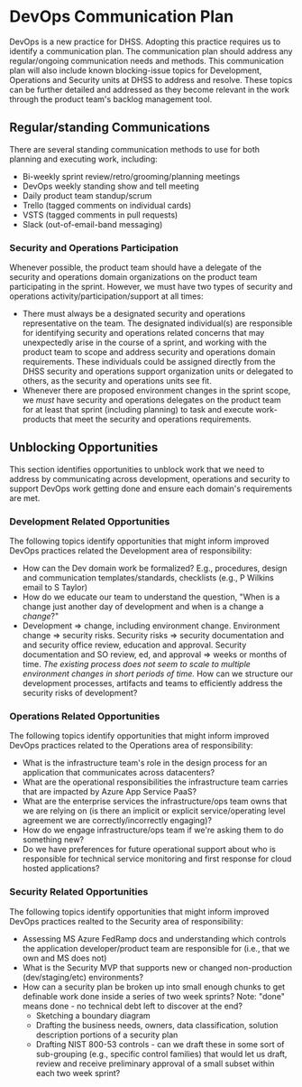 # DevOps Communication Plan
DevOps is a new practice for DHSS.  Adopting this practice requires us to identify a communication plan.  The communication plan should address any regular/ongoing communication needs and methods.  This communication plan will also include known blocking-issue topics for Development, Operations and Security units at DHSS to address and resolve.  These topics can be further detailed and addressed as they become relevant in the work through the product team's backlog management tool.

## Regular/standing Communications
There are several standing communication methods to use for both planning and executing work, including:
* Bi-weekly sprint review/retro/grooming/planning meetings
* DevOps weekly standing show and tell meeting
* Daily product team standup/scrum
* Trello (tagged comments on individual cards)
* VSTS (tagged comments in pull requests)
* Slack (out-of-email-band messaging)

### Security and Operations Participation
Whenever possible, the product team should have a delegate of the security and operations domain organizations on the product team participating in the sprint.  However, we must have two types of security and operations activity/participation/support at all times:
* There must always be a designated security and operations representative on the team.  The designated individual(s) are responsible for identifying security and operations related concerns that may unexpectedly arise in the course of a sprint, and working with the product team to scope and address security and operations domain requirements.  These individuals could be assigned directly from the DHSS security and operations support organization units or delegated to others, as the security and operations units see fit.
* Whenever there are proposed environment changes in the sprint scope, we _must_ have security and operations delegates on the product team for at least that sprint (including planning) to task and execute work-products that meet the security and operations requirements.

## Unblocking Opportunities
This section identifies opportunities to unblock work that we need to address by communicating across development, operations and security to support DevOps work getting done and ensure each domain's requirements are met.

### Development Related Opportunities
The following topics identify opportunities that might inform improved DevOps practices related the Development area of responsibility:
* How can the Dev domain work be formalized?  E.g., procedures, design and communication templates/standards, checklists (e.g., P Wilkins email to S Taylor)
* How do we educate our team to understand the question, "When is a change just another day of development and when is a change a _change_?"
* Development => change, including environment change.  Environment change => security risks.  Security risks => security documentation and and security office review, education and approval.  Security documentation and SO review, ed, and approval => weeks or months of time.  _The existing process does not seem to scale to multiple environment changes in short periods of time._  How can we structure our development processes, artifacts and teams to efficiently address the security risks of development?

### Operations Related Opportunities
The following topics identify opportunities that might inform improved DevOps practices related to the Operations area of responsibility:
* What is the infrastructure team's role in the design process for an application that communicates across datacenters?
* What are the operational responsibilities the infrastructure team carries that are impacted by Azure App Service PaaS?
* What are the enterprise services the infrastructure/ops team owns that we are relying on (is there an implicit or explicit service/operating level agreement we are correctly/incorrectly engaging)?
* How do we engage infrastructure/ops team if we're asking them to do something new?
* Do we have preferences for future operational support about who is responsible for technical service monitoring and first response for cloud hosted applications?

### Security Related Opportunities
The following topics identify opportunities that might inform improved DevOps practices realted to the Security area of responsibility:
* Assessing MS Azure FedRamp docs and understanding which controls the application developer/product team are responsible for (i.e., that we own and MS does not)
* What is the Security MVP that supports new or changed non-production (dev/staging/etc) environments?
* How can a security plan be broken up into small enough chunks to get definable work done inside a series of two week sprints?  Note: "done" means done - no technical debt left to discover at the end?
    - Sketching a boundary diagram
    - Drafting the business needs, owners, data classification, solution description portions of a security plan
    - Drafting NIST 800-53 controls - can we draft these in some sort of sub-grouping (e.g., specific control families) that would let us draft, review and receive preliminary approval of a small subset within each two week sprint?